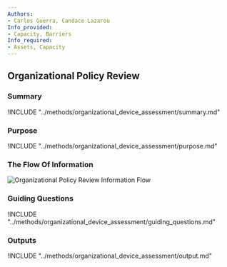 ```yaml
---
Authors:
- Carlos Guerra, Candace Lazarou
Info_provided:
- Capacity, Barriers
Info_required:
- Assets, Capacity
---
```


## Organizational Policy Review

### Summary
!INCLUDE "../methods/organizational_device_assessment/summary.md"

### Purpose
!INCLUDE "../methods/organizational_device_assessment/purpose.md"

### The Flow Of Information
![Organizational Policy Review Information Flow](images/info_flows/organizational_policies.svg)

### Guiding Questions
!INCLUDE "../methods/organizational_device_assessment/guiding_questions.md"




### Outputs
!INCLUDE "../methods/organizational_device_assessment/output.md"
